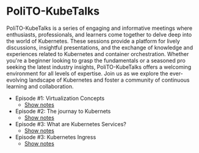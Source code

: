 # PoliTO-KubeTalks

PoliTO-KubeTalks is a series of engaging and informative meetings where enthusiasts, professionals, and learners come together to delve deep into the world of Kubernetes.
These sessions provide a platform for lively discussions, insightful presentations, and the exchange of knowledge and experiences related to Kubernetes and container orchestration.
Whether you're a beginner looking to grasp the fundamentals or a seasoned pro seeking the latest industry insights, PoliTO-KubeTalks offers a welcoming environment for all levels of expertise.
Join us as we explore the ever-evolving landscape of Kubernetes and foster a community of continuous learning and collaboration.

- Episode #1: Virtualization Concepts
  - [Show notes](/episodes/001)
- Episode #2: The journay to Kubernets
  - [Show notes](/episodes/002)
- Episode #3: What are Kubernetes Services?
  - [Show notes](/episodes/003)
- Episode #3: Kubernetes Ingress
  - [Show notes](/episodes/004/)
